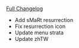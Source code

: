 [Full Changelog](https://github.com/enderneko/Cell/compare/r163-release...0189bdd3af70375b1a75464d069f35d487b9b46d)

- Add sMaRt resurrection
- Fix resurrection icon
- Update menu strata
- Update zhTW
